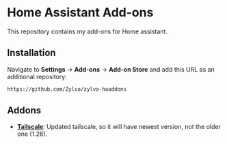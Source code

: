 # Home Assistant Add-ons

This repository contains my add-ons for Home assistant.

## Installation

Navigate to **Settings** -> **Add-ons** -> **Add-on Store** and add this URL as an additional repository:
```txt
https://github.com/Zylvo/zylvo-haaddons
```

## Addons
 - **[Tailscale](/addon-tailscale/README.md)**: Updated tailscale, so it will have newest version, not the older one (1.26).
